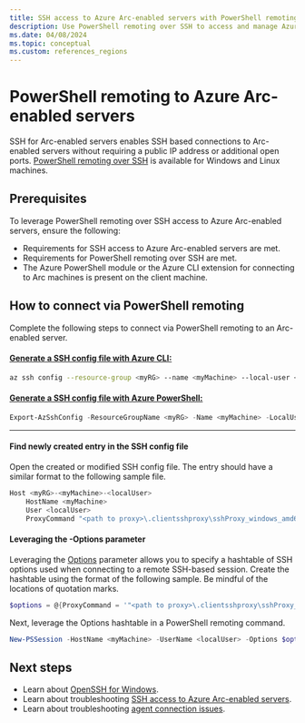 ```yaml
---
title: SSH access to Azure Arc-enabled servers with PowerShell remoting
description: Use PowerShell remoting over SSH to access and manage Azure Arc-enabled servers.
ms.date: 04/08/2024
ms.topic: conceptual
ms.custom: references_regions
---
```


# PowerShell remoting to Azure Arc-enabled servers
SSH for Arc-enabled servers enables SSH based connections to Arc-enabled servers without requiring a public IP address or additional open ports.
[PowerShell remoting over SSH](/powershell/scripting/security/remoting/ssh-remoting-in-powershell) is available for Windows and Linux machines.

## Prerequisites
To leverage PowerShell remoting over SSH access to Azure Arc-enabled servers, ensure the following:
 - Requirements for SSH access to Azure Arc-enabled servers are met.
 - Requirements for PowerShell remoting over SSH are met.
 - The Azure PowerShell module or the Azure CLI extension for connecting to Arc machines is present on the client machine.

## How to connect via PowerShell remoting
Complete the following steps to connect via PowerShell remoting to an Arc-enabled server.

#### [Generate a SSH config file with Azure CLI:](#tab/azure-cli)
```bash
az ssh config --resource-group <myRG> --name <myMachine> --local-user <localUser> --resource-type Microsoft.HybridCompute --file <SSH config file>
```
 
#### [Generate a SSH config file with Azure PowerShell:](#tab/azure-powershell)
 ```powershell
Export-AzSshConfig -ResourceGroupName <myRG> -Name <myMachine> -LocalUser <localUser> -ResourceType Microsoft.HybridCompute/machines -ConfigFilePath <SSH config file>
```
 ---

#### Find newly created entry in the SSH config file
Open the created or modified SSH config file. The entry should have a similar format to the following sample file.
```powershell
Host <myRG>-<myMachine>-<localUser>
	HostName <myMachine>
	User <localUser>
	ProxyCommand "<path to proxy>\.clientsshproxy\sshProxy_windows_amd64_1_3_022941.exe" -r "<path to relay info>\az_ssh_config\<myRG>-<myMachine>\<myRG>-<myMachine>-relay_info"
```
#### Leveraging the -Options parameter
Leveraging the [Options](/powershell/module/microsoft.powershell.core/new-pssession#-options) parameter allows you to specify a hashtable of SSH options used when connecting to a remote SSH-based session.
Create the hashtable using the format of the following sample. Be mindful of the locations of quotation marks.
```powershell
$options = @{ProxyCommand = '"<path to proxy>\.clientsshproxy\sshProxy_windows_amd64_1_3_022941.exe -r <path to relay info>\az_ssh_config\<myRG>-<myMachine>\<myRG>-<myMachine>-relay_info"'}
```
Next, leverage the Options hashtable in a PowerShell remoting command.
```powershell
New-PSSession -HostName <myMachine> -UserName <localUser> -Options $options
```

## Next steps

- Learn about [OpenSSH for Windows](/windows-server/administration/openssh/openssh_overview).
- Learn about troubleshooting [SSH access to Azure Arc-enabled servers](ssh-arc-troubleshoot.md).
- Learn about troubleshooting [agent connection issues](troubleshoot-agent-onboard.md).

